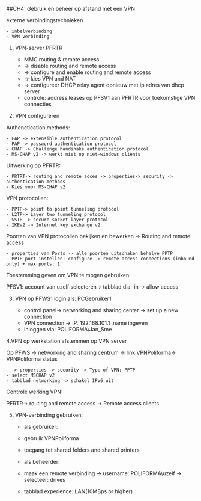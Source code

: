 ##CH4: Gebruik en beheer op afstand met een VPN

externe verbindingstechnieken

    - inbelverbinding
    - VPN verbinding

1. VPN-server PFRTR

    - MMC routing & remote access
    - -> disable routing and remote access
    - -> configure and enable routing and remote access
    - -> kies VPN and NAT
    - -> configureer DHCP relay agent opnieuw met ip adres van dhcp server
    - controle: address leases op PFSV1 aan PFRTR voor toekomstige VPN connecties
 
2. VPN configureren

Authenctication methods: 

	- EAP -> extensible authentication protocol
	- PAP -> password authentication protocol
	- CHAP -> Challenge handshake authentication protocol
	- MS-CHAP v2 -> werkt niet op niet-windows clients
  
Uitwerking op PFRTR:

	- PRTRT-> routing and remote acces -> properties-> security -> authentication methods
	- Kies voor MS-CHAP v2
	
VPN protocollen:

	- PPTP-> point to point tunneling protocol
	- L2TP-> Layer two tunneling protocol
	- SSTP -> secure socket layer protocol
	- IKEv2 -> Internet key exchange v2      

Poorten van VPN protocollen bekijken en bewerken -> Routing and remote access

	- properties van Ports -> alle poorten uitschaken behalve PPTP
	- PPTP port instellen: configure -> remote access connections (inbound only) + max ports: 1

Toestemming geven om VPN te mogen gebruiken:

PFSV1: account van uzelf selecteren-> tabblad dial-in -> allow access

3. VPN op PFWS1
login als: PCGebruiker1

	- control panel-> networking and sharing center -> set up a new connection
	- VPN connection -> IP: 192.168.101.1 ,name ingeven
	- inloggen via: POLIFORMA\Jan_Sme

4.VPN op werkstation afstemmen op VPN server

Op PFWS -> networking and sharing centrum -> link VPNPoliforma-> VPNPoliforma status

	- -> properties -> security -> Type of VPN: PPTP
	- select MSCHAP v2 
	- tabblad networking -> schakel IPv6 uit

Controle werking VPN:

PFRTR-> routing and remote access -> Remote access clients

5. VPN-verbinding gebruiken:

	- als gebruiker:
	- gebruik VPNPoliforma
	- toegang tot shared folders and shared printers

	- als beheerder:
	- maak een remote verbinding -> username: POLIFORMA\uzelf -> selecteer: drives
	- tabblad experience: LAN(10MBps or higher)
	